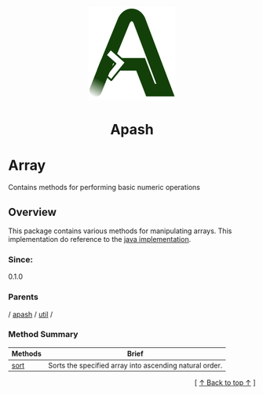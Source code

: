 
<div align='center' id='apash-top'>
  <a href='https://github.com/hastec-fr/apash'>
    <img alt='apash-logo' src='../../../../../../assets/apash-logo.svg'/>
  </a>

  # Apash
</div>

# Array

Contains methods for performing basic numeric operations

## Overview

This package contains various methods for manipulating arrays.
This implementation do reference to the [java implementation](https://docs.oracle.com/javase/8/docs/api/java/util/Arrays.html).

### Since:
0.1.0

### Parents
<!-- apash.parentBegin -->
[](../../../.md) / [apash](../../apash.md) / [util](../util.md) / 
<!-- apash.parentEnd -->

### Method Summary
<!-- apash.summaryTableBegin -->
| Methods                  | Brief                                 |
|--------------------------|---------------------------------------|
|[sort](Array/sort.md)|Sorts the specified array into ascending natural order.|
<!-- apash.summaryTableEnd -->



  <div align='right'>[ <a href='#apash-top'>↑ Back to top ↑</a> ]</div>

